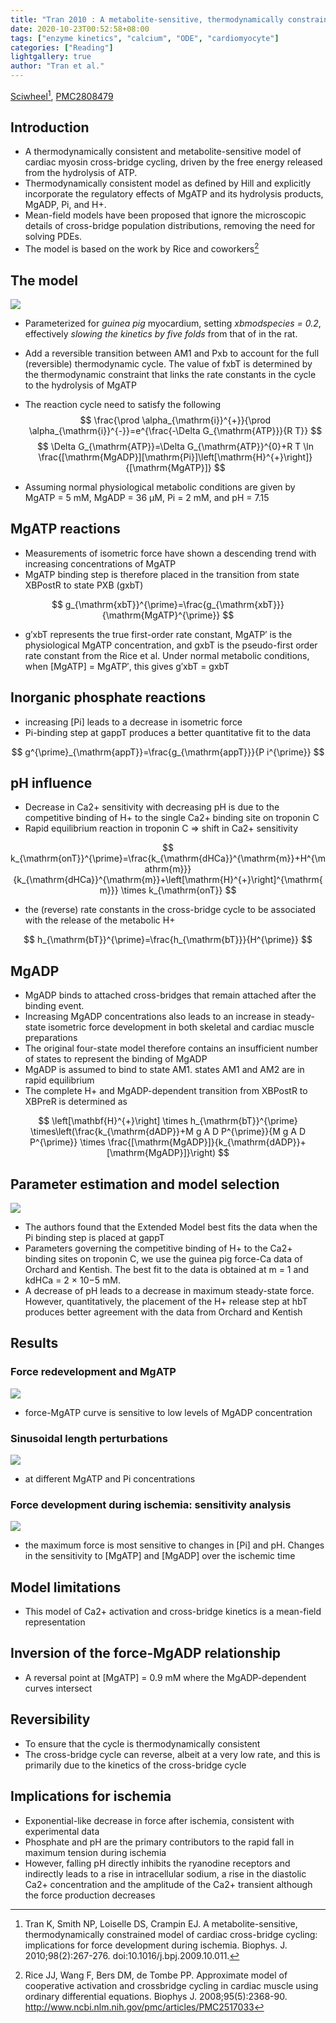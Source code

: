 ```yaml
---
title: "Tran 2010 : A metabolite-sensitive, thermodynamically constrained model of cardiac cross-bridge cycling: implications for force development during ischemia"
date: 2020-10-23T00:52:58+08:00
tags: ["enzyme kinetics", "calcium", "ODE", "cardiomyocyte"]
categories: ["Reading"]
lightgallery: true
author: "Tran et al."
---
```


[Sciwheel](https://sciwheel.com/work/#/items/341248)[^Tran2010], [PMC2808479](https://www.ncbi.nlm.nih.gov/pmc/articles/PMC2808479)

<!--more-->

## Introduction
* A thermodynamically consistent and metabolite-sensitive model of cardiac myosin cross-bridge cycling, driven by the free energy released from the hydrolysis of ATP.
* Thermodynamically consistent model as defined by Hill and explicitly incorporate the regulatory effects of MgATP and its hydrolysis products, MgADP, Pi, and H+.
* Mean-field models have been proposed that ignore the microscopic details of cross-bridge population distributions, removing the need for solving PDEs.
* The model is based on the work by Rice and coworkers[^Rice2008]

## The model

![](https://els-jbs-prod-cdn.literatumonline.com/cms/attachment/bc9b92c1-63fd-4db9-86b4-04ba4b168522/gr1.jpg)
* Parameterized for *guinea pig* myocardium, setting *xbmodspecies = 0.2*, effectively *slowing the kinetics by five folds* from that of in the rat.
* Add a reversible transition between AM1 and Pxb to account for the full (reversible) thermodynamic cycle. The value of fxbT is determined by the thermodynamic constraint that links the rate constants in the cycle to the hydrolysis of MgATP
* The reaction cycle need to satisfy the following
$$
\frac{\prod \alpha_{\mathrm{i}}^{+}}{\prod \alpha_{\mathrm{i}}^{-}}=e^{\frac{-\Delta G_{\mathrm{ATP}}}{R T}}
$$
$$
\Delta G_{\mathrm{ATP}}=\Delta G_{\mathrm{ATP}}^{0}+R T \ln \frac{[\mathrm{MgADP}][\mathrm{Pi}]\left[\mathrm{H}^{+}\right]}{[\mathrm{MgATP}]}
$$

* Assuming normal physiological metabolic conditions are given by MgATP = 5 mM, MgADP = 36 μM, Pi = 2 mM, and pH = 7.15

## MgATP reactions
* Measurements of isometric force have shown a descending trend with increasing concentrations of MgATP
* MgATP binding step is therefore placed in the transition from state XBPostR to state PXB (gxbT)

$$
g_{\mathrm{xbT}}^{\prime}=\frac{g_{\mathrm{xbT}}}{\mathrm{MgATP}^{\prime}}
$$

* g′xbT represents the true first-order rate constant, MgATP′ is the physiological MgATP concentration, and gxbT is the pseudo-first order rate constant from the Rice et al. Under normal metabolic conditions, when [MgATP] = MgATP′, this gives g′xbT = gxbT

## Inorganic phosphate reactions
* increasing [Pi] leads to a decrease in isometric force
* Pi-binding step at gappT produces a better quantitative fit to the data

$$
g^{\prime}_{\mathrm{appT}}=\frac{g_{\mathrm{appT}}}{P i^{\prime}}
$$

## pH influence
* Decrease in Ca2+ sensitivity with decreasing pH is due to the competitive binding of H+ to the single Ca2+ binding site on troponin C
* Rapid equilibrium reaction in troponin C => shift in Ca2+ sensitivity

$$
k_{\mathrm{onT}}^{\prime}=\frac{k_{\mathrm{dHCa}}^{\mathrm{m}}+H^{\mathrm{m}}}{k_{\mathrm{dHCa}}^{\mathrm{m}}+\left[\mathrm{H}^{+}\right]^{\mathrm{m}}} \times k_{\mathrm{onT}}
$$

* the (reverse) rate constants in the cross-bridge cycle to be associated with the release of the metabolic H+

$$
h_{\mathrm{bT}}^{\prime}=\frac{h_{\mathrm{bT}}}{H^{\prime}}
$$

## MgADP
* MgADP binds to attached cross-bridges that remain attached after the binding event.
* Increasing MgADP concentrations also leads to an increase in steady-state isometric force development in both skeletal and cardiac  muscle preparations
* The original four-state model therefore contains an insufficient number of states to represent the binding of MgADP
* MgADP is assumed to bind to state AM1. states AM1 and AM2 are in rapid equilibrium
* The complete H+ and MgADP-dependent transition from XBPostR to XBPreR is determined as

$$
\left[\mathbf{H}^{+}\right] \times h_{\mathrm{bT}}^{\prime} \times\left(\frac{k_{\mathrm{dADP}}+M g A D P^{\prime}}{M g A D P^{\prime}} \times \frac{[\mathrm{MgADP}]}{k_{\mathrm{dADP}}+[\mathrm{MgADP}]}\right)
$$


## Parameter estimation and model selection
![](https://els-jbs-prod-cdn.literatumonline.com/cms/attachment/5fa26531-d80b-45a8-8fbb-4b6b81304c66/gr2_lrg.jpg)
* The authors found that the Extended Model best fits the data when the Pi binding step is placed at gappT
* Parameters governing the competitive binding of H+ to the Ca2+ binding sites on troponin C, we use the guinea pig force-Ca data of Orchard and Kentish. The best fit to the data is obtained at m = 1 and kdHCa = 2 × 10−5 mM.
* A decrease of pH leads to a decrease in maximum steady-state force. However, quantitatively, the placement of the H+ release step at hbT produces better agreement with the data from Orchard and Kentish

## Results
### Force redevelopment and MgATP
![](https://els-jbs-prod-cdn.literatumonline.com/cms/attachment/912f5df3-3fea-45d1-9bcb-ac849fd87b57/gr3_lrg.jpg)
* force-MgATP curve is sensitive to low levels of MgADP concentration
### Sinusoidal length perturbations
![](https://els-jbs-prod-cdn.literatumonline.com/cms/attachment/169875b6-2579-4766-a3db-4d439ab2fa72/gr4_lrg.jpg)
* at different MgATP and Pi concentrations
### Force development during ischemia: sensitivity analysis
![](https://els-jbs-prod-cdn.literatumonline.com/cms/attachment/daa843f2-014e-4635-924e-756e79e8595c/gr5_lrg.jpg)
* the maximum force is most sensitive to changes in [Pi] and pH. Changes in the sensitivity to [MgATP] and [MgADP] over the ischemic time

## Model limitations
* This model of Ca2+ activation and cross-bridge kinetics is a mean-field representation

## Inversion of the force-MgADP relationship
* A reversal point at [MgATP] = 0.9 mM where the MgADP-dependent curves intersect

## Reversibility
* To ensure that the cycle is thermodynamically consistent
* The cross-bridge cycle can reverse, albeit at a very low rate, and this is primarily due to the kinetics of the cross-bridge cycle

## Implications for ischemia
* Exponential-like decrease in force after ischemia, consistent with experimental data
* Phosphate and pH are the primary contributors to the rapid fall in maximum tension during ischemia
* However, falling pH directly inhibits the ryanodine receptors and indirectly leads to a rise in intracellular sodium, a rise in the diastolic Ca2+ concentration and the amplitude of the Ca2+ transient although the force production decreases

[^Tran2010]: Tran K, Smith NP, Loiselle DS, Crampin EJ. A metabolite-sensitive, thermodynamically constrained model of cardiac cross-bridge cycling: implications for force development during ischemia. Biophys. J. 2010;98(2):267-276. doi:10.1016/j.bpj.2009.10.011.

[^Rice2008]: Rice JJ, Wang F, Bers DM, de Tombe PP. Approximate model of cooperative activation and crossbridge cycling in cardiac muscle using ordinary differential equations. Biophys J. 2008;95(5):2368-90. http://www.ncbi.nlm.nih.gov/pmc/articles/PMC2517033
